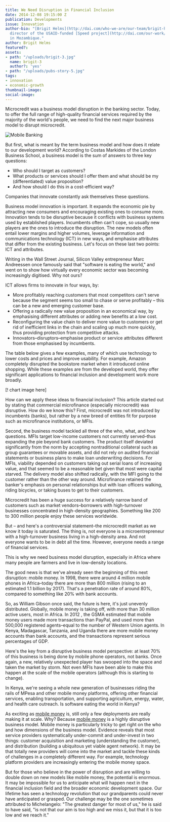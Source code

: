 ```yaml
---
title: We Need Disruption in Financial Inclusion
date: 2014-12-08 19:15:00 Z
publication: Developments
issue: Innovation
author-bio: "[Brigit Helms](http://dai.com/who-we-are/our-team/brigit-helms) is the
  director of the USAID-funded [Speed project](http://dai.com/our-work/projects/mozambique—support-program-economic-and-enterprise-development-speed)
  in Mozambique."
author: Brigit Helms
featured?: 
assets:
- path: "/uploads/brigit-3.jpg"
  name: brigit-3
  author?: 'yes'
- path: "/uploads/pubs-story-5.jpg"
tags:
- innovation
- economic-growth
thumbnail-image:
social-image:
---
```


Microcredit was a business model disruption in the banking sector. Today, to offer the full range of high-quality financial services required by the majority of the world's people, we need to find the next major business model to disrupt microcredit.


![Mobile Banking](/uploads/pubs-story-5.jpg "Photo credit: flickr.com/photos/kiwanja") 

But first, what is meant by the term business model and how does it relate to our development world? According to Costas Markides of the London Business School, a business model is the sum of answers to three key questions:

<ul>
  <li>Who should I target as customers?</li>
  <li>What products or services should I offer them and what should be my (differentiated) value proposition?</li>
  <li>And how should I do this in a cost-efficient way?</li>
</ul>

Companies that innovate constantly ask themselves these questions.

Business model innovation is important. It expands the economic pie by attracting new consumers and encouraging existing ones to consume more. Innovation tends to be disruptive because it conflicts with business systems used by established players. Incumbents often can't cope, so usually new players are the ones to introduce the disruption. The new models often entail lower margins and higher volumes, leverage information and communications technology (ICT) in new ways, and emphasise attributes that differ from the existing business. Let's focus on these last two points: ICT and attributes.

Writing in the Wall Street Journal, Silicon Valley entrepreneur Marc Andreessen once famously said that "software is eating the world," and went on to show how virtually every economic sector was becoming increasingly digitised. Why not ours?

ICT allows firms to innovate in four ways, by:

<ul>
  <li>More profitably reaching customers that most competitors can't serve because the segment seems too small to chase or serve profitably – this can be a new and emerging customer base.
  </li>
  <li>Offering a radically new value proposition in an economical way, by emphasising different attributes or adding new benefits at a low cost.
  </li>
  <li>Reconfiguring the value chain to deliver more value to customers or get rid of inefficient links in the chain and scaling up much more quickly, thus providing protection from competitive attacks.
  </li>
  <li>Innovators–disruptors–emphasise product or service attributes different from those emphasised by incumbents. 
  </li>
</ul>

The table below gives a few examples, many of which use technology to lower costs and prices and improve usability. For example, Amazon completely disrupted the bookstore market when it introduced online shopping. While these examples are from the developed world, they offer significant applications to financial inclusion and development work more broadly.

[! chart image here]

How can we apply these ideas to financial inclusion? This article started out by stating that commercial microfinance (especially microcredit) was disruptive. How do we know this? First, microcredit was not introduced by incumbents (banks), but rather by a new breed of entities fit for purpose such as microfinance institutions, or MFIs.

Second, the business model tackled all three of the who, what, and how questions. MFIs target low-income customers not currently served–thus expanding the pie beyond bank customers. The product itself deviated significantly from the norm by accepting nontraditional collateral such as group guarantees or movable assets, and did not rely on audited financial statements or business plans to make loan underwriting decisions. For MFIs, viability depended on customers taking out serial loans of increasing value, and that seemed to be a reasonable bet given that most were capital starved. The delivery model also shifted radically, with the MFI going to the customer rather than the other way around. Microfinance retained the banker's emphasis on personal relationships but with loan officers walking, riding bicycles, or taking buses to get to their customers.

Microcredit has been a huge success for a relatively narrow band of customers such as market vendors–borrowers with high-turnover businesses concentrated in high-density geographies. Something like 200 to 300 million people enjoy these services worldwide.

But – and here's a controversial statement–the microcredit market as we know it today is saturated. The thing is, not everyone is a microentrepreneur with a high-turnover business living in a high-density area. And not everyone wants to be in debt all the time. However, everyone needs a range of financial services.

This is why we need business model disruption, especially in Africa where many people are farmers and live in low-density locations.

The good news is that we've already seen the beginning of this next disruption: mobile money. In 1998, there were around 4 million mobile phones in Africa–today there are more than 800 million (rising to an estimated 1.1 billion by 2017). That's a penetration rate of around 80%, compared to something like 20% with bank accounts.

So, as William Gibson once said, the future is here, it's just unevenly distributed. Globally, mobile money is taking off, with more than 30 million active users, most in Africa. In 2012 , the GSMA estimated that mobile money users made more transactions than PayPal, and used more than 500,000 registered agents–equal to the number of Western Union agents. In Kenya, Madagascar, Tanzania, and Uganda there are more mobile money accounts than bank accounts, and the transactions represent serious percentages of GDP.

Here's the key from a disruptive business model perspective: at least 70% of this business is being done by mobile phone operators, not banks. Once again, a new, relatively unexpected player has swooped into the space and taken the market by storm. Not even MFIs have been able to make this happen at the scale of the mobile operators (although this is starting to change).

In Kenya, we're seeing a whole new generation of businesses riding the rails of MPesa and other mobile money platforms, offering other financial services, enabling transportation, and supporting agriculture, energy, water, and health care outreach. Is software eating the world in Kenya?

As exciting as <a href="http://www.google.com/url?q=http%3A%2F%2Fbit.ly%2F1nd1MYW&sa=D&sntz=1&usg=AFQjCNFz_wBX3s28-7ZhRe_YHlIm2pK64A">mobile money</a> is, still only a few deployments are really making it at scale. Why? Because <a href="http://bit.ly/1nd1MYW">mobile money</a> is a highly disruptive business model. Mobile money is particularly tricky to get right on the who and how dimensions of the business model. Evidence reveals that most service providers systematically under-commit and under-invest in two things: customer acquisition and marketing (understanding the customer), and distribution (building a ubiquitous yet viable agent network). It may be that totally new providers will come into the market and tackle these kinds of challenges in a completely different way. For example, technology platform providers are increasingly entering the mobile money space.

But for those who believe in the power of disruption and are willing to double down on new models like mobile money, the potential is enormous. It may be impossible for us to anticipate what will happen next in the financial inclusion field and the broader economic development space. Our lifetime has seen a technology revolution that our grandparents could never have anticipated or grasped. Our challenge may be the one sometimes attributed to Michelangelo: "The greatest danger for most of us," he is said to have said, "is not that our aim is too high and we miss it, but that it is too low and we reach it."
